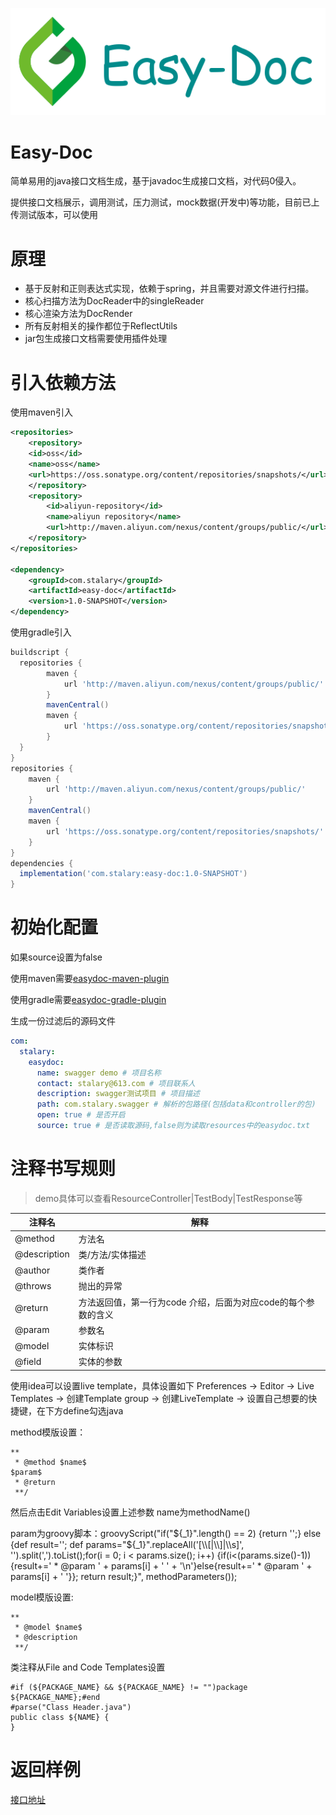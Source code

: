 ![logo](logo.png)
# Easy-Doc
简单易用的java接口文档生成，基于javadoc生成接口文档，对代码0侵入。

提供接口文档展示，调用测试，压力测试，mock数据(开发中)等功能，目前已上传测试版本，可以使用

# 原理
- 基于反射和正则表达式实现，依赖于spring，并且需要对源文件进行扫描。
- 核心扫描方法为DocReader中的singleReader
- 核心渲染方法为DocRender
- 所有反射相关的操作都位于ReflectUtils
- jar包生成接口文档需要使用插件处理 

# 引入依赖方法
使用maven引入
```xml
<repositories>
    <repository>
	<id>oss</id>
	<name>oss</name>
	<url>https://oss.sonatype.org/content/repositories/snapshots/</url>
    </repository>
    <repository>
        <id>aliyun-repository</id>
        <name>aliyun repository</name>
        <url>http://maven.aliyun.com/nexus/content/groups/public/</url>
    </repository>
</repositories>

<dependency>
    <groupId>com.stalary</groupId>
    <artifactId>easy-doc</artifactId>
    <version>1.0-SNAPSHOT</version>
</dependency>
```
使用gradle引入
```gradle
buildscript {
  repositories {
        maven {
            url 'http://maven.aliyun.com/nexus/content/groups/public/'
        }
        mavenCentral()
        maven {
            url 'https://oss.sonatype.org/content/repositories/snapshots/'
        }
  }
}
repositories {
    maven {
        url 'http://maven.aliyun.com/nexus/content/groups/public/'
    }
    mavenCentral()
    maven {
        url 'https://oss.sonatype.org/content/repositories/snapshots/'
    }
}
dependencies {
  implementation('com.stalary:easy-doc:1.0-SNAPSHOT')	
}
```

# 初始化配置
如果source设置为false

使用maven需要[easydoc-maven-plugin](https://github.com/Easy-doc/easydoc-maven-plugin)

使用gradle需要[easydoc-gradle-plugin](https://github.com/Easy-doc/easydoc-gradle-plugin)

生成一份过滤后的源码文件


```yml
com:
  stalary:
    easydoc:
      name: swagger demo # 项目名称
      contact: stalary@613.com # 项目联系人
      description: swagger测试项目 # 项目描述
      path: com.stalary.swagger # 解析的包路径(包括data和controller的包)
      open: true # 是否开启
      source: true # 是否读取源码,false则为读取resources中的easydoc.txt
```

# 注释书写规则

> demo具体可以查看ResourceController|TestBody|TestResponse等

注释名 | 解释
--- | ---
@method | 方法名   
@description | 类/方法/实体描述
@author | 类作者
@throws | 抛出的异常
@return | 方法返回值，第一行为code 介绍，后面为对应code的每个参数的含义
@param | 参数名
@model | 实体标识
@field | 实体的参数

使用idea可以设置live template，具体设置如下
Preferences -> Editor -> Live Templates -> 创建Template group -> 创建LiveTemplate -> 设置自己想要的快捷键，在下方define勾选java

method模版设置：
```
**
 * @method $name$
$param$
 * @return
 **/
```
然后点击Edit Variables设置上述参数
name为methodName()

param为groovy脚本：groovyScript("if(\"${_1}\".length() == 2) {return '';} else {def result=''; def params=\"${_1}\".replaceAll('[\\\\[|\\\\]|\\\\s]', '').split(',').toList();for(i = 0; i < params.size(); i++) {if(i<(params.size()-1)){result+=' * @param ' + params[i] + ' ' + '\\n'}else{result+=' * @param ' + params[i] + ' '}}; return result;}", methodParameters());

model模版设置:
```
**
 * @model $name$
 * @description
 **/
```

类注释从File and Code Templates设置
```
#if (${PACKAGE_NAME} && ${PACKAGE_NAME} != "")package ${PACKAGE_NAME};#end
#parse("Class Header.java")
public class ${NAME} {
}
```
# 返回样例
[接口地址](http://usercenter.stalary.com/easy-doc.html)
